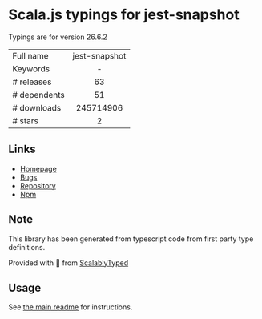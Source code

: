 
# Scala.js typings for jest-snapshot

Typings are for version 26.6.2



|                    |                 |
| ------------------ | :-------------: |
| Full name          | jest-snapshot |
| Keywords           | - |
| # releases         | 63 |
| # dependents       | 51 |
| # downloads        | 245714906 |
| # stars            | 2 |

## Links
- [Homepage](https://github.com/facebook/jest#readme)
- [Bugs](https://github.com/facebook/jest/issues)
- [Repository](https://github.com/facebook/jest)
- [Npm](https://www.npmjs.com/package/jest-snapshot)
    


## Note
This library has been generated from typescript code from first party type definitions.

Provided with :purple_heart: from [ScalablyTyped](https://github.com/oyvindberg/ScalablyTyped)

## Usage
See [the main readme](../../readme.md) for instructions.


